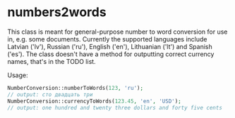 numbers2words
=============
This class is meant for general-purpose number to word conversion for use in, e.g. some documents.
Currently the supported languages include Latvian ('lv'), Russian ('ru'), English ('en'), Lithuanian ('lt') and Spanish ('es').
The class doesn't have a method for outputting correct currency names, that's in the TODO list.

Usage:
```php
NumberConversion::numberToWords(123, 'ru');
// output: сто двадцать три
NumberConversion::currencyToWords(123.45, 'en', 'USD');
// output: one hundred and twenty three dollars and forty five cents
```
